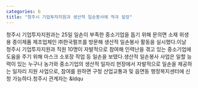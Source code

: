 ```yaml
---
categories: b
title: "청주시 기업투자지원과 생산적 일손봉사에 적극 앞장"
---
```

청주시 기업투자지원과는 25일 일손이 부족한 중소기업을 돕기 위해 문의면 소재 위생용 종이제품 제조업체인 ㈜한국펄프를 방문해 생산적 일손봉사 활동을 실시했다.이날 청주시 기업투자지원과 직원 10명이 자발적으로 참여해 인력난을 겪고 있는 중소기업에 도움을 주기 위해 마스크 소포장 작업 등 일손을 보탰다.생산적 일손봉사 사업은 일할 능력이 있는 누구나 농가와 중소기업의 생산적 일자리 현장에서 자발적으로 일손을 제공하는 일자리 지원 사업으로, 참여를 원하면 구청 산업교통과 및 읍면동 행정복지센터에 신청 가능하다.청주시 관계자는 &ldqu